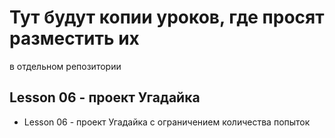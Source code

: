 # Тут будут копии уроков, где просят разместить их
 в отдельном репозитории

## Lesson 06 - проект Угадайка
* Lesson 06 - проект Угадайка с ограничением количества попыток  